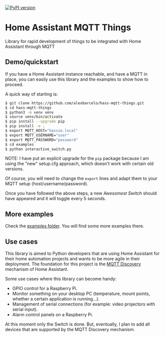 [![PyPI version](https://badge.fury.io/py/hass-mqtt-things.svg)](https://pypi.org/project/hass-mqtt-things/)

# Home Assistant MQTT Things

Library for rapid development of things to be integrated with Home Assistant through MQTT

## Demo/quickstart

If you have a Home Assistant instance reachable, and have a MQTT in place, you can easily
use this library and the examples to show how to proceed.

A quick way of starting is:

```bash
$ git clone https://github.com/alexbarcelo/hass-mqtt-things.git
$ cd hass-mqtt-things
$ python3 -m venv venv
$ source venv/bin/activate
$ pip install --upgrade pip
$ pip install -e .
$ export MQTT_HOST="hassio.local"
$ export MQTT_USERNAME="user"
$ export MQTT_PASSWORD="password"
$ cd examples
$ python interactive_switch.py
```

NOTE: I have put an explicit upgrade for the `pip` package because I am using the "new"
setup.cfg approach, which doesn't work with certain old versions.

Of course, you will need to change the `export` lines and adapt them to your MQTT
setup (host/username/password).

Once you have followed the above steps, a new _Awesomest Switch_ should have appeared
and it will toggle every 5 seconds.

## More examples

Check the [examples folder](examples). You will find some more examples there.

## Use cases

This library is aimed to Python developers that are using Home Assistant for their
home automation projects and wants to be more agile in their deployment. The foundation
for this project is the [MQTT Discovery](https://www.home-assistant.io/docs/mqtt/discovery/)
mechanism of Home Assistant.

Some use cases where this library can become handy:

 - GPIO control for a Raspberry Pi.
 - Monitor something on your desktop PC (temperature, mount points, whether a certain application is running...).
 - Management of serial connections (for example: video projectors with serial input).
 - Alarm control panels on a Raspberry Pi.

At this moment only the Switch is done. But, eventually, I plan to add all devices that are supported
by the MQTT Discovery mechanism.

